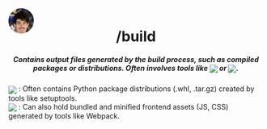 <img align="center" style='position: fixed' width=50 src="https://github.com/NavajasThomaz/RepositoryModel/blob/main/static/images/3x4Redonda.png?raw=true" />

<div align="center">
<h1>/build</h1>
</div>

##### <div align="center">Contains output files generated by the build process, such as compiled packages or distributions. Often involves tools like <img src="https://img.shields.io/badge/setuptools-blue?style=for-the-badge&logo=python&logoColor=white" target="_blank" width="100" align='center'> or <img src="https://img.shields.io/badge/wheel-orange?style=for-the-badge&logo=python&logoColor=white" target="_blank" width="70" align='center'>.</div>

<div style=display:inline-block>
<img align="center" width=100 src="https://upload.wikimedia.org/wikipedia/commons/thumb/c/c3/Python-logo-notext.svg/100px-Python-logo-notext.svg.png" />
: Often contains Python package distributions (.whl, .tar.gz) created by tools like setuptools.
</div>
<div>
<img align="center" width=100 src="https://raw.githubusercontent.com/webpack/media/master/logo/icon-square-big.png" />
: Can also hold bundled and minified frontend assets (JS, CSS) generated by tools like Webpack.
</div>